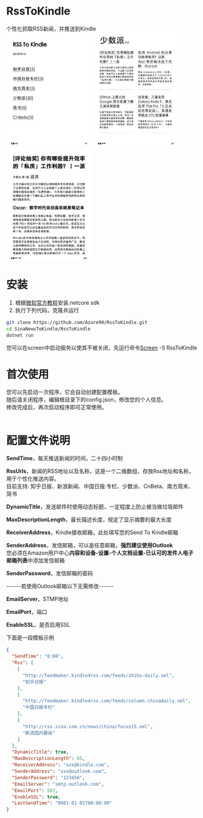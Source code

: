 # RssToKindle
个性化抓取RSS新闻，并推送到Kindle<br/>
<img height="300" width="225" src="https://raw.githubusercontent.com/Azure99/RssToKindle/master/Images/screenshot1.png" />
<img height="300" width="225" src="https://raw.githubusercontent.com/Azure99/RssToKindle/master/Images/screenshot2.png" />
<img height="300" width="225" src="https://raw.githubusercontent.com/Azure99/RssToKindle/master/Images/screenshot3.png" />

# 安装
1. 根据[微软官方教程](https://www.microsoft.com/net/learn/get-started-with-dotnet-tutorial)安装.netcore sdk<br/>
2. 执行下列代码，克隆并运行
```Bash
git clone https://github.com/Azure99/RssToKindle.git
cd SinaNewsToKindle/RssToKindle
dotnet run
```
您可以在screen中启动服务以使其不被关闭，先运行命令[Screen](http://man.linuxde.net/screen) -S RssToKindle

# 首次使用
您可以先启动一次程序，它会自动创建配置模板。<br/>
随后请关闭程序，编辑根目录下的config.json，修改您的个人信息。<br/>
修改完成后，再次启动程序即可正常使用。<br/>
<br/>

# 配置文件说明
<b>SendTime</b>，每天推送新闻的时间，二十四小时制<br/>

<b>RssUrls</b>，新闻的RSS地址以及名称，这是一个二维数组，存放Rss地址和名称，用于个性化推送内容。<br/>
目前支持: 知乎日报、新浪新闻、中国日报:专栏、少数派、CnBeta、南方周末、简书<br/>

<b>DynamicTitle</b>，发送邮件时使用动态标题，一定程度上防止被当做垃圾邮件<br/>

<b>MaxDescriptionLength</b>，最长描述长度，规定了显示摘要的最大长度<br/>

<b>ReceiverAddress</b>，Kindle接收邮箱，此处填写您的Send To Kindle邮箱<br/>

<b>SenderAddress</b>，发信邮箱，可以是任意邮箱，<b>强烈建议使用Outlook</b><br/>
您必须在Amazon用户中心<b>内容和设备-设置-个人文档设置-已认可的发件人电子邮箱列表</b>中添加发信邮箱<br/>

<b>SenderPassword</b>，发信邮箱的密码<br/>

------若使用Outlook邮箱以下无需修改------<br/>

<b>EmailServer</b>，STMP地址<br/>

<b>EmailPort</b>，端口<br/>

<b>EnableSSL</b>，是否启用SSL<br/>

下面是一段模板示例
```Json
{
  "SendTime": "8:00",
  "Rss": [
    [
      "http://feedmaker.kindle4rss.com/feeds/zhihu-daily.xml",
      "知乎日报"
    ],
    [
      "http://feedmaker.kindle4rss.com/feeds/column.chinadaily.xml",
      "中国日报专栏"
    ],
    [
      "http://rss.sina.com.cn/news/china/focus15.xml",
      "新浪国内要闻"
    ]
  ],
  "DynamicTitle": true,
  "MaxDescriptionLength": 65,
  "ReceiverAddress": "xxx@kindle.com",
  "SenderAddress": "xxx@outlook.com",
  "SenderPassword": "123456",
  "EmailServer": "smtp.outlook.com",
  "EmailPort": 587,
  "EnableSSL": true,
  "LastSendTime": "0001-01-01T00:00:00"
}
```
